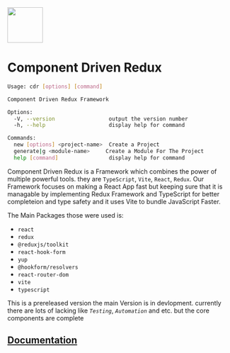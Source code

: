 <img src="https://fullstackbd.com/assets/images/logo-monogram.png" height="80" />

<br />

# Component Driven Redux

```bash
Usage: cdr [options] [command]

Component Driven Redux Framework

Options:
  -V, --version                 output the version number
  -h, --help                    display help for command

Commands:
  new [options] <project-name>  Create a Project
  generate|g <module-name>     Create a Module For The Project
  help [command]                display help for command
```

Component Driven Redux is a Framework which combines the power of multiple powerful tools. they are `TypeScript`, `Vite`, `React`, `Redux`.
Our Framework focuses on making a React App fast but keeping sure that it is managable by implementing Redux Framework and TypeScript for better completeion and type safety and it uses Vite to bundle JavaScript Faster.

The Main Packages those were used is:

- `react`
- `redux`
- `@reduxjs/toolkit`
- `react-hook-form`
- `yup`
- `@hookform/resolvers`
- `react-router-dom`
- `vite`
- `typescript`

This is a prereleased version the main Version is in devlopment. currently there are lots of lacking like _`Testing`_, _`Automation`_ and etc. but the core components are complete

## [Documentation](https://docs.fullstackbd.com/cdr/v1.0.0/getting-started.html)
